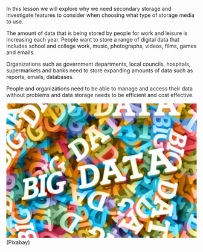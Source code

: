 In this lesson we will explore why we need secondary storage and investigate features to consider when choosing what type of storage media to use.

The amount of data that is being stored by people for work and leisure is increasing each year.  People want to store a range of digital data that includes school and college work, music, photographs, videos, films, games and emails. 

Organizations such as government departments, local councils, hospitals, supermarkets and banks need to store expanding amounts of data such as reports, emails, databases. 

People and organizations need to be able to manage and access their data without problems and data storage needs to be efficient and cost effective.

![](.guides/img/big_data.png)
 (Pixabay)

